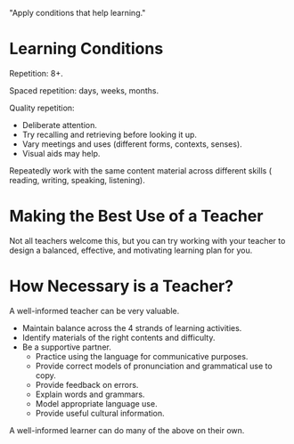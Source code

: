 "Apply conditions that help learning."

# Learning Conditions

Repetition: 8+.

Spaced repetition: days, weeks, months.

Quality repetition:
* Deliberate attention.
* Try recalling and retrieving before looking it up.
* Vary meetings and uses (different forms, contexts, senses).
* Visual aids may help.

Repeatedly work with the same content material across different skills (
reading, writing, speaking, listening).

# Making the Best Use of a Teacher

Not all teachers welcome this, but you can try working with your teacher
to design a balanced, effective, and motivating learning plan for you.

# How Necessary is a Teacher?

A well-informed teacher can be very valuable.

* Maintain balance across the 4 strands of learning activities.
* Identify materials of the right contents and difficulty.
* Be a supportive partner.
  * Practice using the language for communicative purposes.
  * Provide correct models of pronunciation and grammatical use to copy.
  * Provide feedback on errors.
  * Explain words and grammars.
  * Model appropriate language use.
  * Provide useful cultural information.

A well-informed learner can do many of the above on their own.

